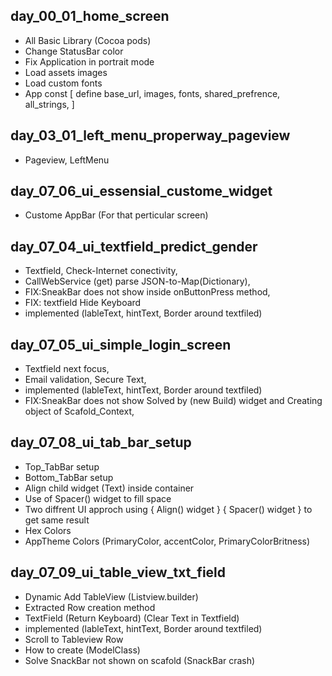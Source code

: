 


## day_00_01_home_screen
- All Basic Library (Cocoa pods)
- Change StatusBar color
- Fix Application in portrait mode
- Load assets images
- Load custom fonts
- App const  [ define base_url, images, fonts, shared_prefrence, all_strings, ]

## day_03_01_left_menu_properway_pageview
- Pageview, LeftMenu

## day_07_06_ui_essensial_custome_widget
- Custome AppBar (For that perticular screen) 

## day_07_04_ui_textfield_predict_gender
- Textfield, Check-Internet conectivity, 
- CallWebService (get) parse JSON-to-Map(Dictionary), 
- FIX:SneakBar does not show inside onButtonPress method, 
- FIX: textfield Hide Keyboard
- implemented (lableText, hintText, Border around textfiled)

## day_07_05_ui_simple_login_screen
- Textfield next focus, 
- Email validation, Secure Text, 
- implemented (lableText, hintText, Border around textfiled)
- FIX:SneakBar does not show Solved by (new Build) widget and Creating object of Scafold_Context, 

## day_07_08_ui_tab_bar_setup
- Top_TabBar setup
- Bottom_TabBar setup
- Align child widget (Text) inside container
- Use of Spacer() widget to fill space
- Two diffrent UI approch using { Align() widget } { Spacer() widget } to get same result
- Hex Colors
- AppTheme Colors (PrimaryColor, accentColor, PrimaryColorBritness)

## day_07_09_ui_table_view_txt_field
- Dynamic Add TableView (Listview.builder)
- Extracted Row creation method
- TextField (Return Keyboard) (Clear Text in Textfield)
- implemented (lableText, hintText, Border around textfiled)
- Scroll to Tableview Row
- How to create (ModelClass)
- Solve SnackBar not shown on scafold (SnackBar crash)
